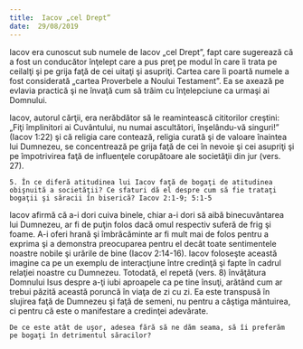 ```yaml
---
title:  Iacov „cel Drept”
date:  29/08/2019
---
```


Iacov era cunoscut sub numele de Iacov „cel Drept”, fapt care sugerează că a fost un conducător înţelept care a pus preţ pe modul în care îi trata pe ceilalţi şi pe grija faţă de cei uitaţi şi asupriţi. Cartea care îi poartă numele a fost considerată „cartea Proverbele a Noului Testament”. Ea se axează pe evlavia practică şi ne învaţă cum să trăim cu înţelepciune ca urmaşi ai Domnului.

Iacov, autorul cărţii, era nerăbdător să le reamintească cititorilor creştini: „Fiţi împlinitori ai Cuvântului, nu numai ascultători, înşelându-vă singuri!” (Iacov 1:22) şi că religia care contează, religia curată şi de valoare înaintea lui Dumnezeu, se concentrează pe grija faţă de cei în nevoie şi cei asupriţi şi pe împotrivirea faţă de influenţele corupătoare ale societăţii din jur (vers. 27).

`5. În ce diferă atitudinea lui Iacov faţă de bogaţi de atitudinea obişnuită a societăţii? Ce sfaturi dă el despre cum să fie trataţi bogaţii şi săracii în biserică? Iacov 2:1-9; 5:1-5`

Iacov afirmă că a-i dori cuiva binele, chiar a-i dori să aibă binecuvântarea lui Dumnezeu, ar fi de puţin folos dacă omul respectiv suferă de frig şi foame. A-i oferi hrană şi îmbrăcăminte ar fi mult mai de folos pentru a exprima şi a demonstra preocuparea pentru el decât toate sentimentele noastre nobile şi urările de bine (Iacov 2:14-16). Iacov foloseşte această imagine ca pe un exemplu de interacţiune între credinţă şi fapte în cadrul relaţiei noastre cu Dumnezeu. Totodată, el repetă (vers. 8) învăţătura Domnului Isus despre a-ţi iubi aproapele ca pe tine însuţi, arătând cum ar trebui păzită această poruncă în viaţa de zi cu zi. Ea este transpusă în slujirea faţă de Dumnezeu şi faţă de semeni, nu pentru a câştiga mântuirea, ci pentru că este o manifestare a credinţei adevărate.

`De ce este atât de uşor, adesea fără să ne dăm seama, să îi preferăm pe bogaţi în detrimentul săracilor?`